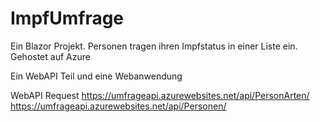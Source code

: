 # ImpfUmfrage
Ein Blazor Projekt. Personen tragen ihren Impfstatus in einer Liste ein. Gehostet auf Azure

Ein WebAPI Teil und eine Webanwendung

WebAPI Request
https://umfrageapi.azurewebsites.net/api/PersonArten/
https://umfrageapi.azurewebsites.net/api/Personen/
